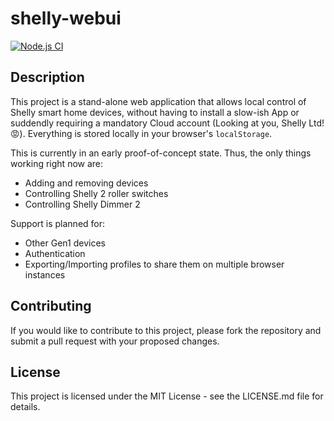 # shelly-webui
[![Node.js CI](https://github.com/dominikbayerl/shelly-webui/actions/workflows/node.js.yml/badge.svg)](https://github.com/dominikbayerl/shelly-webui/actions/workflows/node.js.yml)

## Description

This project is a stand-alone web application that allows local control of Shelly 
smart home devices, without having to install a slow-ish App or suddendly requiring 
a mandatory Cloud account (Looking at you, Shelly Ltd! 😡).
Everything is stored locally in your browser's `localStorage`. 

This is currently in an early proof-of-concept state. Thus, the only things working
right now are:
- Adding and removing devices
- Controlling Shelly 2 roller switches
- Controlling Shelly Dimmer 2

Support is planned for:
- Other Gen1 devices
- Authentication
- Exporting/Importing profiles to share them on multiple browser instances

## Contributing

If you would like to contribute to this project, please fork the repository and submit a pull request with your proposed changes.

## License

This project is licensed under the MIT License - see the LICENSE.md file for details.

